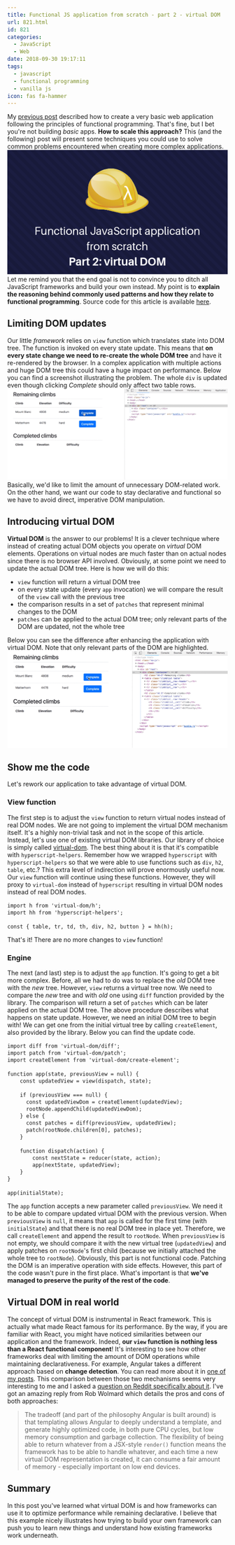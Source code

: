 ```yaml
---
title: Functional JS application from scratch - part 2 - virtual DOM
url: 821.html
id: 821
categories:
  - JavaScript
  - Web
date: 2018-09-30 19:17:11
tags:
  - javascript
  - functional programming
  - vanilla js
icon: fas fa-hammer
---
```


My [previous post](https://codewithstyle.info/functional-javascript-app-scratch/) described how to create a very basic web application following the principles of functional programming. That's fine, but I bet you're not building _basic_ apps. **How to scale this approach?** This (and the following) post will present some techniques you could use to solve common problems encountered when creating more complex applications. ![](/images/2018/09/Functional-JavaScript-app_-part-2.png) Let me remind you that the end goal is not to convince you to ditch all JavaScript frameworks and build your own instead. My point is to **explain the reasoning behind commonly used patterns and how they relate to functional programming**. Source code for this article is available [here](https://github.com/miloszpp/functional-climbs/tree/part-2-virtual-dom).

Limiting DOM updates
--------------------

Our little _framework_ relies on `view` function which translates state into DOM tree. The function is invoked on every state update. This means that **on every state change we need to re-create the whole DOM tree** and have it re-rendered by the browser. In a complex application with multiple actions and huge DOM tree this could have a huge impact on performance. Below you can find a screenshot illustrating the problem. The whole `div` is updated even though clicking _Complete_ should only affect two table rows. ![](/images/2018/09/fp-app-without-vdom-small-1024x423.gif) Basically, we'd like to limit the amount of unnecessary DOM-related work. On the other hand, we want our code to stay declarative and functional so we have to avoid direct, imperative DOM manipulation.

Introducing **virtual DOM**
---------------------------

**Virtual DOM** is the answer to our problems! It is a clever technique where instead of creating actual DOM objects you operate on _virtual_ DOM elements. Operations on virtual nodes are much faster than on actual nodes since there is no browser API involved. Obviously, at some point we need to update the actual DOM tree. Here is how we will do this:

*   `view` function will return a virtual DOM tree
*   on every state update (every `app` invocation) we will compare the result of the `view` call with the previous tree
*   the comparison results in a set of `patches` that represent minimal changes to the DOM
*   `patches` can be applied to the actual DOM tree; only relevant parts of the DOM are updated, not the whole tree

Below you can see the difference after enhancing the application with virtual DOM. Note that only relevant parts of the DOM are highlighted. ![](/images/2018/09/fp-app-with-vdom-small-1024x449.gif)

Show me the code
----------------

Let's rework our application to take advantage of virtual DOM.

### View function

The first step is to adjust the `view` function to return virtual nodes instead of real DOM nodes. We are not going to implement the virtual DOM mechanism itself. It's a highly non-trivial task and not in the scope of this article. Instead, let's use one of existing virtual DOM libraries. Our library of choice is simply called [virtual-dom](https://github.com/Matt-Esch/virtual-dom). The best thing about it is that it's compatible with `hyperscript-helpers`. Remember how we wrapped `hyperscript` with `hyperscript-helpers` so that we were able to use functions such as `div`, `h2`, `table`, etc.? This extra level of indirection will prove enormously useful now. Our `view` function will continue using these functions. However, they will proxy to `virtual-dom` instead of `hyperscript` resulting in virtual DOM nodes instead of real DOM nodes.

    import h from 'virtual-dom/h';
    import hh from 'hyperscript-helpers';
    
    const { table, tr, td, th, div, h2, button } = hh(h);
    

That's it! There are no more changes to `view` function!

### Engine

The next (and last) step is to adjust the `app` function. It's going to get a bit more complex. Before, all we had to do was to replace the _old_ DOM tree with the _new_ tree. However, `view` returns a virtual tree now. We need to compare the _new_ tree and with _old_ one using `diff` function provided by the library. The comparison will return a set of `patches` which can be later applied on the actual DOM tree. The above procedure describes what happens on state update. However, we need an initial DOM tree to begin with! We can get one from the initial virtual tree by calling `createElement`, also provided by the library. Below you can find the update code.

    import diff from 'virtual-dom/diff';
    import patch from 'virtual-dom/patch';
    import createElement from 'virtual-dom/create-element';
    
    function app(state, previousView = null) {
        const updatedView = view(dispatch, state);
    
        if (previousView === null) {
          const updatedViewDom = createElement(updatedView);
          rootNode.appendChild(updatedViewDom);
        } else {
          const patches = diff(previousView, updatedView);
          patch(rootNode.children[0], patches);
        }
    
        function dispatch(action) {
            const nextState = reducer(state, action);
            app(nextState, updatedView);
        }
    }
    
    app(initialState);
    

The `app` function accepts a new parameter called `previousView`. We need it to be able to compare updated virtual DOM with the previous version. When `previousView` is `null`, it means that `app` is called for the first time (with `initialState`) and that there is no real DOM tree in place yet. Therefore, we call `createElement` and append the result to `rootNode`. When `previousView` is not empty, we should compare it with the new virtual tree (`updatedView`) and apply patches on `rootNode`'s first child (because we initially attached the whole tree to `rootNode`). Obviously, this part is not functional code. Patching the DOM is an imperative operation with side effects. However, this part of the code wasn't pure in the first place. What's important is that **we've managed to preserve the purity of the rest of the code**.

Virtual DOM in real world
-------------------------

The concept of virtual DOM is instrumental in React framework. This is actually what made React famous for its performance. By the way, if you are familiar with React, you might have noticed similarities between our application and the framework. Indeed, **our `view` function is nothing less than a React functional component**! It's interesting to see how other frameworks deal with limiting the amount of DOM operations while maintaining declarativeness. For example, Angular takes a different approach based on **change detection**. You can read more about it in [one of my posts](https://codewithstyle.info/change-detection-angular-versus-angularjs/). This comparison between those two mechanisms seems very interesting to me and I asked a [question on Reddit specifically about it](https://www.reddit.com/r/Angular2/comments/8ytfc1/reacts_virtual_dom_vs_angulars_change_detection/). I've got an amazing reply from Rob Wolmard which details the pros and cons of both approaches:

> The tradeoff (and part of the philosophy Angular is built around) is that templating allows Angular to deeply understand a template, and generate highly optimized code, in both pure CPU cycles, but low memory consumption and garbage collection. The flexibility of being able to return whatever from a JSX-style `render()` function means the framework has to be able to handle whatever, and each time a new virtual DOM representation is created, it can consume a fair amount of memory - especially important on low end devices.

Summary
-------

In this post you've learned what virtual DOM is and how frameworks can use it to optimize performance while remaining declarative. I believe that this example nicely illustrates how trying to build your own framework can push you to learn new things and understand how existing frameworks work underneath.